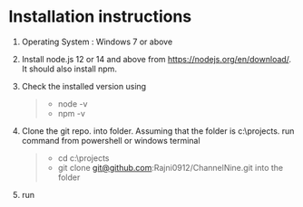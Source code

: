 # Installation instructions
1. Operating System : Windows 7 or above
2. Install node.js 12 or 14 and above from https://nodejs.org/en/download/. It should also install npm.
3. Check the installed version using  
     > - node -v
     > - npm -v
5. Clone the git repo.  into folder. Assuming that the folder is c:\projects. run command from powershell or windows terminal
    > - cd c:\projects
    > - git clone git@github.com:Rajni0912/ChannelNine.git into the folder
 
7. run 
